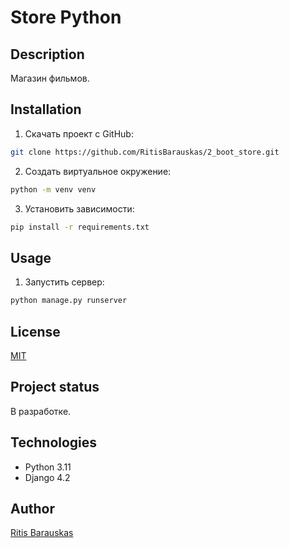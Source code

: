 # Store Python

## Description
Магазин фильмов.

## Installation
1. Скачать проект с GitHub:
```bash
git clone https://github.com/RitisBarauskas/2_boot_store.git
```
2. Создать виртуальное окружение:
```bash
python -m venv venv
```
3. Установить зависимости:
```bash
pip install -r requirements.txt
```

## Usage
1. Запустить сервер:
```bash
python manage.py runserver
```

## License
[MIT](https://choosealicense.com/licenses/mit/)


## Project status
В разработке.

## Technologies
* Python 3.11
* Django 4.2

## Author
[Ritis Barauskas](github.com/ritisbarauskas)